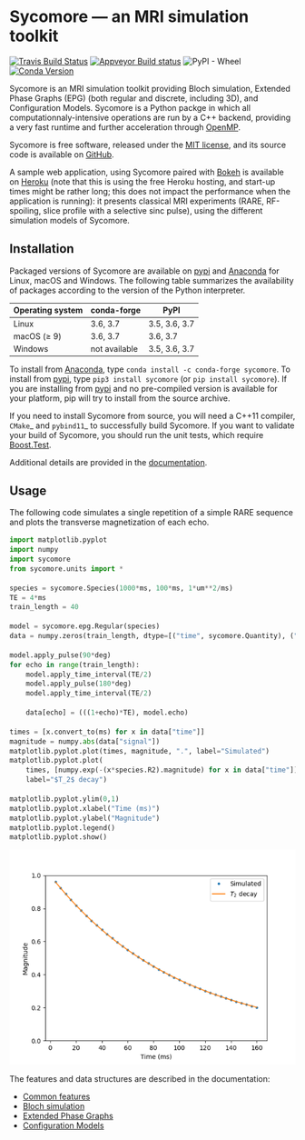 # Sycomore &mdash; an MRI simulation toolkit

[![Travis Build Status](https://travis-ci.com/lamyj/sycomore.svg?branch=master)](https://travis-ci.com/lamyj/sycomore)
[![Appveyor Build status](https://ci.appveyor.com/api/projects/status/3malu4i0f9ycs7ab/branch/master?svg=true)](https://ci.appveyor.com/project/lamyj/sycomore/branch/master)
![PyPI - Wheel](https://img.shields.io/pypi/wheel/sycomore)
[![Conda Version](https://img.shields.io/conda/vn/conda-forge/sycomore.svg)](https://anaconda.org/conda-forge/sycomore)

Sycomore is an MRI simulation toolkit providing Bloch simulation, Extended Phase Graphs (EPG) (both regular and discrete, including 3D), and Configuration Models. Sycomore is a Python packge in which all computationnaly-intensive operations are run by a C++ backend, providing a very fast runtime and further acceleration through [OpenMP](https://www.openmp.org/).

Sycomore is free software, released under the [MIT license](https://en.wikipedia.org/wiki/MIT_License), and its source code is available on [GitHub](https://github.com/lamyj/sycomore/).

A sample web application, using Sycomore paired with [Bokeh](https://bokeh.org) is available on [Heroku](https://sycomore.herokuapp.com/) (note that this is using the free Heroku hosting, and start-up times might be rather long; this does not impact the performance when the application is running): it presents classical MRI experiments (RARE, RF-spoiling, slice profile with a selective sinc pulse), using the different simulation models of Sycomore.

## Installation

Packaged versions of Sycomore are available on [pypi](https://pypi.org/project/sycomore/) and [Anaconda](https://www.anaconda.com/distribution/) for Linux, macOS and Windows. The following table summarizes the availability of packages according to the version of the Python interpreter.


| Operating system | conda-forge   | PyPI          |
| ---------------- | ------------- | ------------- |
| Linux            | 3.6, 3.7      | 3.5, 3.6, 3.7 |
| macOS (≥ 9)      | 3.6, 3.7      | 3.6, 3.7      |
| Windows          | not available | 3.5, 3.6, 3.7 |

To install from [Anaconda](https://www.anaconda.com/distribution/), type `conda install -c conda-forge sycomore`. To install from [pypi](https://pypi.org/project/sycomore/), type `pip3 install sycomore` (or `pip install sycomore`). If you are installing from [pypi](https://pypi.org/project/sycomore/) and no pre-compiled version is available for your platform, pip will try to install from the source archive.

If you need to install Sycomore from source, you will need a C++11 compiler, `CMake`_ and `pybind11`_ to successfully build Sycomore. If you want to validate your build of Sycomore, you should run the unit tests, which require [Boost.Test](https://www.boost.org/doc/libs/release/libs/test/).

Additional details are provided in the [documentation](https://sycomore.readthedocs.io/en/latest/installation.html).

## Usage

The following code simulates a single repetition of a simple RARE sequence and plots the transverse magnetization of each echo.

```python
import matplotlib.pyplot
import numpy
import sycomore
from sycomore.units import *

species = sycomore.Species(1000*ms, 100*ms, 1*um**2/ms)
TE = 4*ms
train_length = 40

model = sycomore.epg.Regular(species)
data = numpy.zeros(train_length, dtype=[("time", sycomore.Quantity), ("signal", complex)])

model.apply_pulse(90*deg)
for echo in range(train_length):
    model.apply_time_interval(TE/2)
    model.apply_pulse(180*deg)
    model.apply_time_interval(TE/2)
    
    data[echo] = (((1+echo)*TE), model.echo)

times = [x.convert_to(ms) for x in data["time"]]
magnitude = numpy.abs(data["signal"])
matplotlib.pyplot.plot(times, magnitude, ".", label="Simulated")
matplotlib.pyplot.plot(
    times, [numpy.exp(-(x*species.R2).magnitude) for x in data["time"]],
    label="$T_2$ decay")

matplotlib.pyplot.ylim(0,1)
matplotlib.pyplot.xlabel("Time (ms)")
matplotlib.pyplot.ylabel("Magnitude")
matplotlib.pyplot.legend()
matplotlib.pyplot.show()
```

![T2 decay in RARE](docs/rare.png "T2 decay in RARE")

The features and data structures are described in the documentation:

- [Common features](https://sycomore.readthedocs.io/en/latest/common_features.html)
- [Bloch simulation](https://sycomore.readthedocs.io/en/latest/bloch.html)
- [Extended Phase Graphs](https://sycomore.readthedocs.io/en/latest/epg/index.html)
- [Configuration Models](https://sycomore.readthedocs.io/en/latest/como.html)
